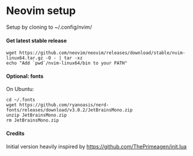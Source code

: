 # Neovim setup

Setup by cloning to ~/.config/nvim/


#### Get latest stable release

```
wget https://github.com/neovim/neovim/releases/download/stable/nvim-linux64.tar.gz -O - | tar -xz
echo "Add `pwd`/nvim-linux64/bin to your PATH"
```

#### Optional: fonts

On Ubuntu:
```
cd ~/.fonts
wget https://github.com/ryanoasis/nerd-fonts/releases/download/v3.0.2/JetBrainsMono.zip
unzip JetBrainsMono.zip
rm JetBrainsMono.zip
```

#### Credits

Initial version heavily inspired by https://github.com/ThePrimeagen/init.lua
